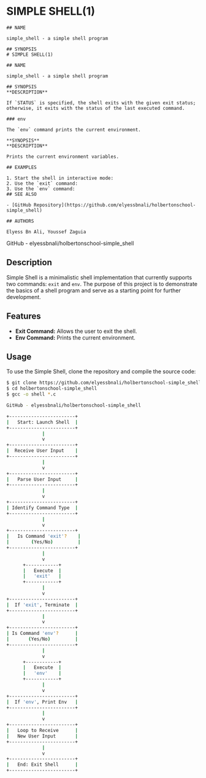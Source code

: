 # SIMPLE SHELL(1)

    ## NAME

    simple_shell - a simple shell program

    ## SYNOPSIS
    # SIMPLE SHELL(1)

    ## NAME

    simple_shell - a simple shell program

    ## SYNOPSIS
    **DESCRIPTION**

    If `STATUS` is specified, the shell exits with the given exit status; otherwise, it exits with the status of the last executed command.

    ### env

    The `env` command prints the current environment.

    **SYNOPSIS**
    **DESCRIPTION**

    Prints the current environment variables.

    ## EXAMPLES

    1. Start the shell in interactive mode:
    2. Use the `exit` command:
    3. Use the `env` command:
    ## SEE ALSO

    - [GitHub Repository](https://github.com/elyessbnali/holbertonschool-simple_shell)

    ## AUTHORS

    Elyess Bn Ali, Youssef Zaguia

GitHub - elyessbnali/holbertonschool-simple_shell

## Description

Simple Shell is a minimalistic shell implementation that currently supports two commands: `exit` and `env`. The purpose of this project is to demonstrate the basics of a shell program and serve as a starting point for further development.

## Features

- **Exit Command:** Allows the user to exit the shell.
- **Env Command:** Prints the current environment.

## Usage

To use the Simple Shell, clone the repository and compile the source code:

```bash
$ git clone https://github.com/elyessbnali/holbertonschool-simple_shell
$ cd holbertonschool-simple_shell
$ gcc -o shell *.c

GitHub - elyessbnali/holbertonschool-simple_shell

+------------------------+
|   Start: Launch Shell  |
+------------------------+
             |
             v
+------------------------+
|  Receive User Input    |
+------------------------+
             |
             v
+------------------------+
|   Parse User Input     |
+------------------------+
             |
             v
+------------------------+
| Identify Command Type  |
+------------------------+
             |
             v
+------------------------+
|   Is Command 'exit'?    |
|        (Yes/No)         |
+------------------------+
             |
             v
      +------------+
      |   Execute  |
      |   'exit'   |
      +------------+
             |
             v
+------------------------+
|  If 'exit', Terminate  |
+------------------------+
             |
             v
+------------------------+
| Is Command 'env'?      |
|       (Yes/No)         |
+------------------------+
             |
             v
      +------------+
      |   Execute  |
      |   'env'    |
      +------------+
             |
             v
+------------------------+
|  If 'env', Print Env   |
+------------------------+
             |
             v
+------------------------+
|   Loop to Receive      |
|   New User Input       |
+------------------------+
             |
             v
+------------------------+
|   End: Exit Shell      |
+------------------------+

